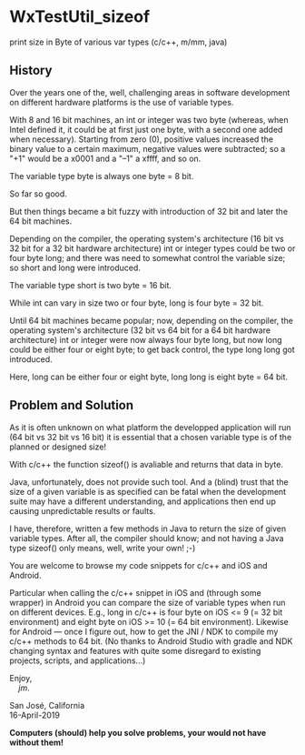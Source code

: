 # WxTestUtil_sizeof
print size in Byte of various var types (c/c++, m/mm, java)


<h2>History</h2>

Over the years one of the, well, challenging areas in software development on different hardware platforms is the use of variable types.

With 8 and 16 bit machines, an int or integer was two byte (whereas, when Intel defined it, it could be at first just one byte, with a second one added when necessary).  Starting from zero (0), positive values increased the binary value to a certain maximum, negative values were subtracted; so a "+1" would be a x0001 and a "–1" a xffff, and so on.

The variable type byte is always one byte = 8 bit.

So far so good.

But then things became a bit fuzzy with introduction of 32 bit and later the 64 bit machines.

Depending on the compiler, the operating system's architecture (16 bit vs 32 bit for a 32 bit hardware architecture) int or integer types could be two or four byte long; and there was need to somewhat control the variable size; so short and long were introduced.

The variable type short is two byte = 16 bit.

While int can vary in size two or four byte, long is four byte = 32 bit.

Until 64 bit machines became popular; now, depending on the compiler, the operating system's architecture (32 bit vs 64 bit for a 64 bit hardware architecture) int or integer were now always four byte long, but now long could be either four or eight byte; to get back control, the type long long got introduced.

Here, long can be either four or eight byte, long long is eight byte = 64 bit.

<h2>Problem and Solution</h2>
  
As it is often unknown on what platform the developped application will run (64 bit vs 32 bit vs 16 bit) it is essential that a chosen variable type is of the planned or designed size!

With c/c++ the function sizeof() is avaliable and returns that data in byte.

Java, unfortunately, does not provide such tool.  And a (blind) trust that the size of a given variable is as specified can be fatal when the development suite may have a different understanding, and applications then end up causing unpredictable results or faults.

I have, therefore, written a few methods in Java to return the size of given variable types.  After all, the compiler should know; and not having a Java type sizeof() only means, well, write your own!  ;-) 

You are welcome to browse my code snippets for c/c++ and iOS and Android.

Particular when calling the c/c++ snippet in iOS and (through some wrapper) in Android you can compare the size of variable types when run on different devices.  E.g., long in c/c++ is four byte on iOS <= 9 (= 32 bit environment) and eight byte on iOS >= 10 (= 64 bit environment).  Likewise for Android — once I figure out, how to get the JNI / NDK to compile my c/c++ methods to 64 bit.  (No thanks to Android Studio with gradle and NDK changing syntax and features with quite some disregard to existing projects, scripts, and applications...)


Enjoy,<br>
&nbsp; &nbsp; <i>jm</i>.
    
San José, California    
16-April-2019
    
    
<b>Computers (should) help you solve problems, your would not have without them!</b>

